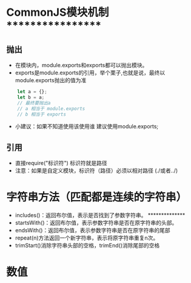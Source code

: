 # CommonJS模块机制  ****************

## 抛出
- 在模块内，module.exports和exports都可以抛出模块。
- exports是module.exports的引用，举个栗子,也就是说，最终以module.exports抛出的值为准
```javascript
    let a = {};
    let b = a;
    // 最终要抛出a
    // a 相当于 module.exports
    // b 相当于 exports
```
- 小建议：如果不知道使用该使用谁  建议使用module.exports;
## 引用
- 直接require("标识符")  标识符就是路径
- 注意：如果是自定义模块，标识符（路径）必须以相对路径 (./或者../)


# 字符串方法（匹配都是连续的字符串）
- includes()：返回布尔值，表示是否找到了参数字符串。 ************** 
- startsWith()：返回布尔值，表示参数字符串是否在原字符串的头部。
- endsWith()：返回布尔值，表示参数字符串是否在原字符串的尾部
- repeat(n)方法返回一个新字符串，表示将原字符串重复n次。
- trimStart()消除字符串头部的空格，trimEnd()消除尾部的空格


# 数值 

